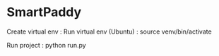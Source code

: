 # SmartPaddy

Create virtual env :
Run virtual env (Ubuntu) :
source venv/bin/activate

Run project :
python run.py
